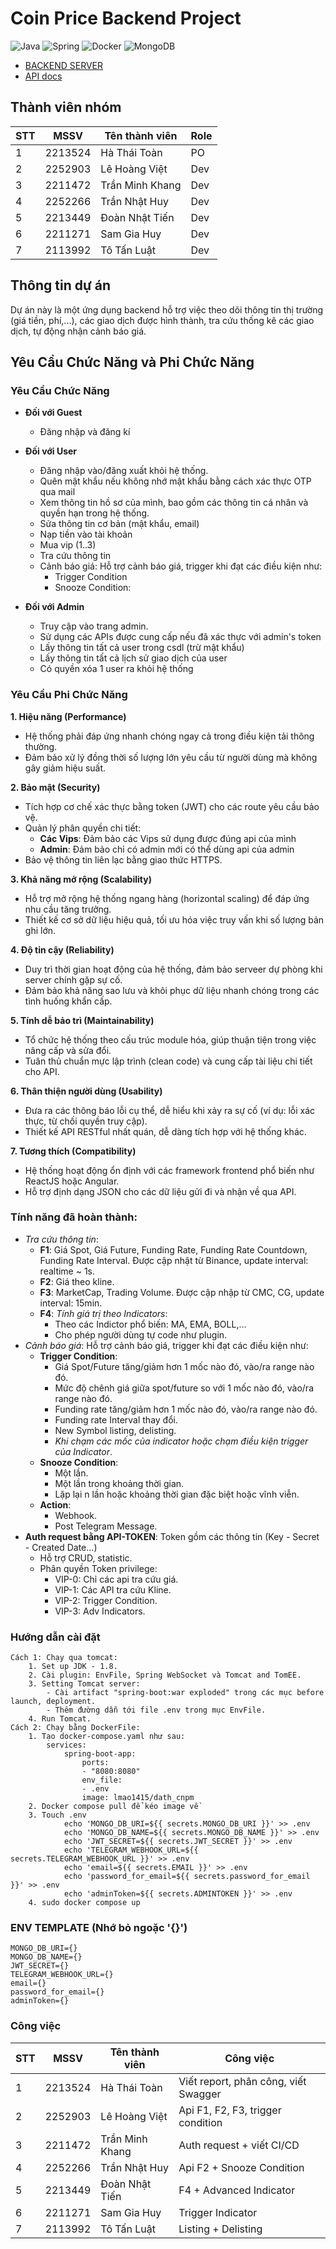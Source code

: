 # Coin Price Backend Project
![Java](https://img.shields.io/badge/Java-ED8B00?style=for-the-badge&logo=java&logoColor=white) ![Spring](https://img.shields.io/badge/Spring-6DB33F?style=for-the-badge&logo=spring&logoColor=white) ![Docker](https://img.shields.io/badge/Docker-2496ED?style=for-the-badge&logo=docker&logoColor=white) ![MongoDB](https://img.shields.io/badge/MongoDB-47A248?style=for-the-badge&logo=mongodb&logoColor=white)

- [BACKEND SERVER](https://a2-price.thuanle.me/)
- [API docs](https://dath.hcmutssps.id.vn/docs/)

## Thành viên nhóm
|STT | MSSV    | Tên thành viên      | Role | 
|----|---------|---------------------|------|
|1   | 2213524 | Hà Thái Toàn        | PO   |
|2   | 2252903 | Lê Hoàng Việt       | Dev  |
|3   | 2211472 | Trần Minh Khang     | Dev  |
|4   | 2252266 | Trần Nhật Huy       | Dev  |
|5   | 2213449 | Đoàn Nhật Tiến      | Dev  |
|6   | 2211271 | Sam Gia Huy         | Dev  |
|7   | 2113992 | Tô Tấn Luật         | Dev  |

## Thông tin dự án
Dự án này là một ứng dụng backend hỗ trợ việc theo dõi thông tin thị trường (giá tiền, phí,...), các giao dịch được hình thành, tra cứu thống kê các giao dịch, tự động nhận cảnh báo giá.

## Yêu Cầu Chức Năng và Phi Chức Năng
### Yêu Cầu Chức Năng
- **Đối với Guest**
  - Đăng nhập và đăng kí
- **Đối với User**
  - Đăng nhập vào/đăng xuất khỏi hệ thống.
  - Quên mật khẩu nếu không nhớ mật khẩu bằng cách xác thực OTP qua mail
  - Xem thông tin hồ sơ của mình, bao gồm các thông tin cá nhân và quyền hạn trong hệ thống.
  - Sửa thông tin cơ bản (mật khẩu, email)
  - Nạp tiền vào tài khoản
  - Mua vip (1..3)
  - Tra cứu thông tin
  - Cảnh báo giá: Hỗ trợ cảnh báo giá, trigger khi đạt các điều kiện như:
    - Trigger Condition 
    - Snooze Condition:

- **Đối với Admin**
  - Truy cập vào trang admin.
  - Sử dụng các APIs được cung cấp nếu đã xác thực với admin's token
  - Lấy thông tin tất cả user trong csdl (trừ mật khẩu)
  - Lấy thông tin tất cả lịch sử giao dịch của user
  - Có quyền xóa 1 user ra khỏi hệ thống
### Yêu Cầu Phi Chức Năng
**1. Hiệu năng (Performance)**
- Hệ thống phải đáp ứng nhanh chóng ngay cả trong điều kiện tải thông thường.
- Đảm bảo xử lý đồng thời số lượng lớn yêu cầu từ người dùng mà không gây giảm hiệu suất.

**2. Bảo mật (Security)**
- Tích hợp cơ chế xác thực bằng token (JWT) cho các route yêu cầu bảo vệ.
- Quản lý phân quyền chi tiết:
  - **Các Vips**: Đảm bảo các Vips sử dụng được đúng api của mình
  - **Admin**: Đảm bảo chỉ có admin mới có thể dùng api của admin
- Bảo vệ thông tin liên lạc bằng giao thức HTTPS.

**3. Khả năng mở rộng (Scalability)**
- Hỗ trợ mở rộng hệ thống ngang hàng (horizontal scaling) để đáp ứng nhu cầu tăng trưởng.
- Thiết kế cơ sở dữ liệu hiệu quả, tối ưu hóa việc truy vấn khi số lượng bản ghi lớn.

**4. Độ tin cậy (Reliability)**
- Duy trì thời gian hoạt động của hệ thống, đảm bảo serveer dự phòng khi server chính gặp sự cố.
- Đảm bảo khả năng sao lưu và khôi phục dữ liệu nhanh chóng trong các tình huống khẩn cấp.

**5. Tính dễ bảo trì (Maintainability)**
- Tổ chức hệ thống theo cấu trúc module hóa, giúp thuận tiện trong việc nâng cấp và sửa đổi.
- Tuân thủ chuẩn mực lập trình (clean code) và cung cấp tài liệu chi tiết cho API.

**6. Thân thiện người dùng (Usability)**
- Đưa ra các thông báo lỗi cụ thể, dễ hiểu khi xảy ra sự cố (ví dụ: lỗi xác thực, từ chối quyền truy cập).
- Thiết kế API RESTful nhất quán, dễ dàng tích hợp với hệ thống khác.

**7. Tương thích (Compatibility)**
- Hệ thống hoạt động ổn định với các framework frontend phổ biến như ReactJS hoặc Angular.
- Hỗ trợ định dạng JSON cho các dữ liệu gửi đi và nhận về qua API.


### Tính năng đã hoàn thành:
- *Tra cứu thông tin*:
    - **F1**: Giá Spot, Giá Future, Funding Rate, Funding Rate Countdown, Funding Rate Interval. Được cập nhật từ Binance, update interval: realtime ~ 1s.
    - **F2**: Giá theo kline.
    - **F3**: MarketCap, Trading Volume. Được cập nhập từ CMC, CG, update interval: 15min.
    - **F4**: *Tính giá trị theo Indicators*:
        - Theo các Indictor phổ biến: MA, EMA, BOLL,…
        - Cho phép người dùng tự code như plugin.
- *Cảnh báo giá*: Hỗ trợ cảnh báo giá, trigger khi đạt các điều kiện như:
    - **Trigger Condition**: 
        - Giá Spot/Future tăng/giảm hơn 1 mốc nào đó, vào/ra range nào đó.
        - Mức độ chênh giá giữa spot/future so với 1 mốc nào đó, vào/ra range nào đó.
        - Funding rate tăng/giảm hơn 1 mốc nào đó, vào/ra range nào đó.
        - Funding rate Interval thay đổi.
        - New Symbol listing, delisting.
        - *Khi chạm các mốc của indicator hoặc chạm điều kiện trigger của Indicator*.
    - **Snooze Condition**:
        - Một lần.
        - Một lần trong khoảng thời gian.
        - Lặp lại n lần hoặc khoảng thời gian đặc biệt hoặc vĩnh viễn.
    - **Action**:
        - Webhook.
        - Post Telegram Message.
- **Auth request bằng API-TOKEN**: Token gồm các thông tin (Key - Secret - Created Date...)
    - Hỗ trợ CRUD, statistic.
    - Phân quyền Token privilege:
        - VIP-0: Chỉ các api tra cứu giá.
        - VIP-1: Các API tra cứu Kline.
        - VIP-2: Trigger Condition.
        - VIP-3: Adv Indicators.

### Hướng dẫn cài đặt
```basg
Cách 1: Chạy qua tomcat:
    1. Set up JDK - 1.8.
    2. Cài plugin: EnvFile, Spring WebSocket và Tomcat and TomEE.
    3. Setting Tomcat server: 
        - Cài artifact "spring-boot:war exploded" trong các mục before launch, deployment.
        - Thêm đường dẫn tới file .env trong mục EnvFile.
    4. Run Tomcat.
Cách 2: Chạy bằng DockerFile:
    1. Tạo docker-compose.yaml như sau:
        services:
            spring-boot-app:
                ports:
                - "8080:8080"
                env_file:
                - .env
                image: lmao1415/dath_cnpm
    2. Docker compose pull để kéo image về
    3. Touch .env
            echo 'MONGO_DB_URI=${{ secrets.MONGO_DB_URI }}' >> .env 
            echo 'MONGO_DB_NAME=${{ secrets.MONGO_DB_NAME }}' >> .env 
            echo 'JWT_SECRET=${{ secrets.JWT_SECRET }}' >> .env 
            echo 'TELEGRAM_WEBHOOK_URL=${{ secrets.TELEGRAM_WEBHOOK_URL }}' >> .env 
            echo 'email=${{ secrets.EMAIL }}' >> .env 
            echo 'password_for_email=${{ secrets.password_for_email }}' >> .env 
            echo 'adminToken=${{ secrets.ADMINTOKEN }}' >> .env  
    4. sudo docker compose up
```
### ENV TEMPLATE (Nhớ bỏ ngoặc '{}')
```basg
MONGO_DB_URI={}
MONGO_DB_NAME={}
JWT_SECRET={}
TELEGRAM_WEBHOOK_URL={}
email={}
password_for_email={}
adminToken={}
```
### Công việc
|STT | MSSV    | Tên thành viên      | Công việc | 
|----|---------|---------------------|------|
|1   | 2213524 | Hà Thái Toàn        | Viết report, phân công, viết Swagger   |
|2   | 2252903 | Lê Hoàng Việt       | Api F1, F2, F3, trigger condition  |
|3   | 2211472 | Trần Minh Khang     | Auth request + viết CI/CD  |
|4   | 2252266 | Trần Nhật Huy       | Api F2 + Snooze Condition  |
|5   | 2213449 | Đoàn Nhật Tiến      | F4 + Advanced Indicator  |
|6   | 2211271 | Sam Gia Huy         | Trigger Indicator  |
|7   | 2113992 | Tô Tấn Luật         | Listing + Delisting  |
